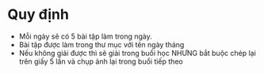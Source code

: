 # Quy định

- Mỗi ngày sẽ có 5 bài tập làm trong ngày. 
- Bài tập được làm trong thư mục với tên ngày tháng
- Nếu không giải được thì sẽ giải trong buổi học NHƯNG bắt buộc chép lại trên giấy 5 lần và chụp ảnh lại trong buổi tiếp theo

